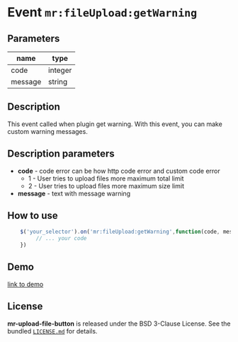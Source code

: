 
# Event `mr:fileUpload:getWarning`

## Parameters

| name            | type             |
| -----------     | ---------------- |
| code            | integer          |
| message         | string           |

## Description

This event called when plugin get warning. With this event, you can make custom warning messages.

## Description parameters
- **code** - code error can be how http code error and custom  code error
  - 1 - User tries to upload files more maximum total limit
  - 2 - User tries to upload files more maximum size  limit 
- **message** - text with message warning

## How to use

```js
    $('your_selector').on('mr:fileUpload:getWarning',function(code, message, typeError){
         // ... your code 
    })
```

## Demo
[link to demo]()

## License

**mr-upload-file-button** is released under the BSD 3-Clause License. See the bundled [`LICENSE.md`](/LICENSE.md) for details.
